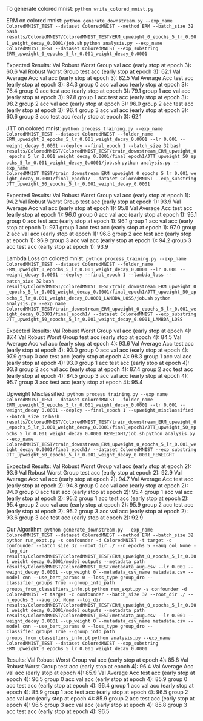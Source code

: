To generate colored mnist:
`python write_colored_mnist.py`

ERM on colored mnist:
`python generate_downstream.py --exp_name ColoredMNIST_TEST --dataset ColoredMNIST --method ERM --batch_size 32`
`bash results/ColoredMNIST/ColoredMNIST_TEST/ERM_upweight_0_epochs_5_lr_0.001_weight_decay_0.0001/job.sh`
`python analysis.py --exp_name ColoredMNIST_TEST --dataset ColoredMNIST --exp_substring ERM_upweight_0_epochs_5_lr_0.001_weight_decay_0.0001`

Expected Results:
Val Robust Worst Group val   acc (early stop at epoch 3): 60.6
Val Robust Worst Group test  acc (early stop at epoch 3): 62.1
Val Average Acc val   acc (early stop at epoch 3): 82.5
Val Average Acc test  acc (early stop at epoch 3): 84.3
group 0 acc val   acc (early stop at epoch 3): 76.4
group 0 acc test  acc (early stop at epoch 3): 79.1
group 1 acc val   acc (early stop at epoch 3): 97.8
group 1 acc test  acc (early stop at epoch 3): 98.2
group 2 acc val   acc (early stop at epoch 3): 96.0
group 2 acc test  acc (early stop at epoch 3): 96.4
group 3 acc val   acc (early stop at epoch 3): 60.6
group 3 acc test  acc (early stop at epoch 3): 62.1

JTT on colored mnist:
`python process_training.py --exp_name ColoredMNIST_TEST --dataset ColoredMNIST --folder_name ERM_upweight_0_epochs_5_lr_0.001_weight_decay_0.0001 --lr 0.001 --weight_decay 0.0001 --deploy --final_epoch 1 --batch_size 32`
`bash results/ColoredMNIST/ColoredMNIST_TEST/train_downstream_ERM_upweight_0_epochs_5_lr_0.001_weight_decay_0.0001/final_epoch1/JTT_upweight_50_epochs_5_lr_0.001_weight_decay_0.0001/job.sh`
`python analysis.py --exp_name ColoredMNIST_TEST/train_downstream_ERM_upweight_0_epochs_5_lr_0.001_weight_decay_0.0001/final_epoch1/ --dataset ColoredMNIST --exp_substring JTT_upweight_50_epochs_5_lr_0.001_weight_decay_0.0001`

Expected Results:
Val Robust Worst Group val   acc (early stop at epoch 1): 94.2
Val Robust Worst Group test  acc (early stop at epoch 1): 93.9
Val Average Acc val   acc (early stop at epoch 1): 95.8
Val Average Acc test  acc (early stop at epoch 1): 96.0
group 0 acc val   acc (early stop at epoch 1): 95.1
group 0 acc test  acc (early stop at epoch 1): 96.1
group 1 acc val   acc (early stop at epoch 1): 97.1
group 1 acc test  acc (early stop at epoch 1): 97.0
group 2 acc val   acc (early stop at epoch 1): 96.8
group 2 acc test  acc (early stop at epoch 1): 96.9
group 3 acc val   acc (early stop at epoch 1): 94.2
group 3 acc test  acc (early stop at epoch 1): 93.9

Lambda Loss on colored mnist:
`python process_training.py --exp_name ColoredMNIST_TEST --dataset ColoredMNIST --folder_name ERM_upweight_0_epochs_5_lr_0.001_weight_decay_0.0001 --lr 0.001 --weight_decay 0.0001 --deploy --final_epoch 1 --lambda_loss --batch_size 32`
`bash results/ColoredMNIST/ColoredMNIST_TEST/train_downstream_ERM_upweight_0_epochs_5_lr_0.001_weight_decay_0.0001/final_epoch1/JTT_upweight_50_epochs_5_lr_0.001_weight_decay_0.0001_LAMBDA_LOSS/job.sh`
`python analysis.py --exp_name ColoredMNIST_TEST/train_downstream_ERM_upweight_0_epochs_5_lr_0.001_weight_decay_0.0001/final_epoch1/ --dataset ColoredMNIST --exp_substring JTT_upweight_50_epochs_5_lr_0.001_weight_decay_0.0001_LAMBDA_LOSS`

Expected Results:
Val Robust Worst Group val   acc (early stop at epoch 4): 87.4
Val Robust Worst Group test  acc (early stop at epoch 4): 84.5
Val Average Acc val   acc (early stop at epoch 4): 93.6
Val Average Acc test  acc (early stop at epoch 4): 93.0
group 0 acc val   acc (early stop at epoch 4): 97.9
group 0 acc test  acc (early stop at epoch 4): 98.3
group 1 acc val   acc (early stop at epoch 4): 93.0
group 1 acc test  acc (early stop at epoch 4): 93.8
group 2 acc val   acc (early stop at epoch 4): 87.4
group 2 acc test  acc (early stop at epoch 4): 84.5
group 3 acc val   acc (early stop at epoch 4): 95.7
group 3 acc test  acc (early stop at epoch 4): 95.4

Upweight Misclassified:
`python process_training.py --exp_name ColoredMNIST_TEST --dataset ColoredMNIST --folder_name ERM_upweight_0_epochs_5_lr_0.001_weight_decay_0.0001 --lr 0.001 --weight_decay 0.0001 --deploy --final_epoch 1 --upweight_misclassified --batch_size 32`
`bash results/ColoredMNIST/ColoredMNIST_TEST/train_downstream_ERM_upweight_0_epochs_5_lr_0.001_weight_decay_0.0001/final_epoch1/JTT_upweight_50_epochs_5_lr_0.001_weight_decay_0.0001_REWEIGHT/job.sh`
`python analysis.py --exp_name ColoredMNIST_TEST/train_downstream_ERM_upweight_0_epochs_5_lr_0.001_weight_decay_0.0001/final_epoch1/ --dataset ColoredMNIST --exp_substring JTT_upweight_50_epochs_5_lr_0.001_weight_decay_0.0001_REWEIGHT`

Expected Results:
Val Robust Worst Group val   acc (early stop at epoch 2): 93.6
Val Robust Worst Group test  acc (early stop at epoch 2): 92.9
Val Average Acc val   acc (early stop at epoch 2): 94.7
Val Average Acc test  acc (early stop at epoch 2): 94.8
group 0 acc val   acc (early stop at epoch 2): 94.0
group 0 acc test  acc (early stop at epoch 2): 95.4
group 1 acc val   acc (early stop at epoch 2): 95.2
group 1 acc test  acc (early stop at epoch 2): 95.4
group 2 acc val   acc (early stop at epoch 2): 95.9
group 2 acc test  acc (early stop at epoch 2): 95.2
group 3 acc val   acc (early stop at epoch 2): 93.6
group 3 acc test  acc (early stop at epoch 2): 92.9

Our Algorithm:
`python generate_downstream.py --exp_name ColoredMNIST_TEST --dataset ColoredMNIST --method ERM --batch_size 32`
`python run_expt.py -s confounder -d ColoredMNIST -t target -c confounder --batch_size 32 --root_dir ./ --n_epochs 5 --aug_col None --log_dir results/ColoredMNIST/ColoredMNIST_TEST/ERM_upweight_0_epochs_5_lr_0.001_weight_decay_0.0001/model_outputs --metadata_path results/ColoredMNIST/ColoredMNIST_TEST/metadata_aug.csv --lr 0.001 --weight_decay 0.0001 --up_weight 0 --metadata_csv_name metadata.csv --model cnn --use_bert_params 0 --loss_type group_dro --classifier_groups True --group_info_path groups_from_classifiers_info.pt`
`python run_expt.py -s confounder -d ColoredMNIST -t target -c confounder --batch_size 32 --root_dir ./ --n_epochs 5 --aug_col None --log_dir results/ColoredMNIST/ColoredMNIST_TEST/ERM_upweight_0_epochs_5_lr_0.001_weight_decay_0.0001/model_outputs --metadata_path results/ColoredMNIST/ColoredMNIST_TEST/metadata_aug.csv --lr 0.001 --weight_decay 0.0001 --up_weight 0 --metadata_csv_name metadata.csv --model cnn --use_bert_params 0 --loss_type group_dro --classifier_groups True --group_info_path groups_from_classifiers_info.pt`
`python analysis.py --exp_name ColoredMNIST_TEST --dataset ColoredMNIST --exp_substring ERM_upweight_0_epochs_5_lr_0.001_weight_decay_0.0001`

Results:
Val Robust Worst Group val   acc (early stop at epoch 4): 85.8
Val Robust Worst Group test  acc (early stop at epoch 4): 96.4
Val Average Acc val   acc (early stop at epoch 4): 85.9
Val Average Acc test  acc (early stop at epoch 4): 96.5
group 0 acc val   acc (early stop at epoch 4): 85.9
group 0 acc test  acc (early stop at epoch 4): 96.4
group 1 acc val   acc (early stop at epoch 4): 85.9
group 1 acc test  acc (early stop at epoch 4): 96.5
group 2 acc val   acc (early stop at epoch 4): 85.9
group 2 acc test  acc (early stop at epoch 4): 96.5
group 3 acc val   acc (early stop at epoch 4): 85.8
group 3 acc test  acc (early stop at epoch 4): 96.5